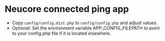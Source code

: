 # Neucore connected ping app

- Copy `config/config.dist.php` to `config/config.php` and adjust values.
- Optional: Set the environment variable APP_CONFIG_FILEPATH to point to your config.php file if it is located 
  elsewhere.
